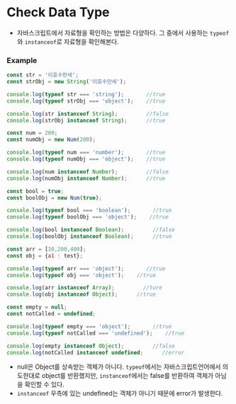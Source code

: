 # Check Data Type

- 자바스크립트에서 자료형을 확인하는 방법은 다양하다. 그 중에서 사용하는 `typeof`와 `instanceof`로 자료형을 확인해본다.

### Example
```js
const str = '이호수만세';
const strObj = new String('이호수만세');

console.log(typeof str === 'string');       //true
console.log(typeof strObj === 'object');    //true

console.log(str instanceof String);         //false
console.log(strObj instanceof String);      //true
```

```js
const num = 200;
const numObj = new Num(200);

console.log(typeof num === 'number');       //true
console.log(typeof numObj === 'object');    //true

console.log(num instanceof Number);         //false
console.log(numObj instanceof Number);      //true
```

```js
const bool = true;
const boolObj = new Num(true);

console.log(typeof bool === 'boolean');       //true
console.log(typeof boolObj === 'object');    //true

console.log(bool instanceof Boolean);         //false
console.log(boolObj instanceof Boolean);      //true
```

```js
const arr = [10,200,400];
const obj = {a1 : test};

console.log(typeof arr === 'object');       //true
console.log(typeof obj === 'object');    //true

console.log(arr instanceof Array);         //ture
console.log(obj instanceof Object);      //true
```

```js
const empty = null;
const notCalled = undefined;

console.log(typeof empty === 'object');       //true
console.log(typeof notCalled === 'undefined');    //true

console.log(empty instanceof Object);         //false
console.log(notCalled instanceof undefined;      //error
```
- null은 Object를 상속받는 객체가 아니다. `typeof`에서는 자바스크립트언어에서 의도한대로 object를 반환했지만, `instanceof`에서는 false를 반환하여 객체가 아님을 확인할 수 있다.
- `instanceof` 우측에 있는 undefined는 객체가 아니기 때문에 error가 발생한다.
